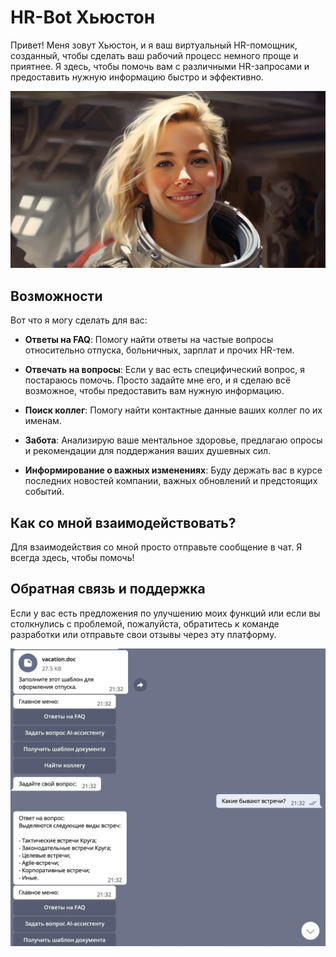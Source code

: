 # HR-Bot Хьюстон

Привет! Меня зовут Хьюстон, и я ваш виртуальный HR-помощник, созданный, чтобы сделать ваш рабочий процесс немного проще и приятнее. Я здесь, чтобы помочь вам с различными HR-запросами и предоставить нужную информацию быстро и эффективно.

![Avatar](assets/avatar.png)

## Возможности

Вот что я могу сделать для вас:

- **Ответы на FAQ**: Помогу найти ответы на частые вопросы относительно отпуска, больничных, зарплат и прочих HR-тем.
  
- **Отвечать на вопросы**: Если у вас есть специфический вопрос, я постараюсь помочь. Просто задайте мне его, и я сделаю всё возможное, чтобы предоставить вам нужную информацию.
  
- **Поиск коллег**: Помогу найти контактные данные ваших коллег по их именам.
  
- **Забота**: Анализирую ваше ментальное здоровье, предлагаю опросы и рекомендации для поддержания ваших душевных сил.
  
- **Информирование о важных изменениях**: Буду держать вас в курсе последних новостей компании, важных обновлений и предстоящих событий.

## Как со мной взаимодействовать?

Для взаимодействия со мной просто отправьте сообщение в чат. Я всегда здесь, чтобы помочь!

## Обратная связь и поддержка

Если у вас есть предложения по улучшению моих функций или если вы столкнулись с проблемой, пожалуйста, обратитесь к команде разработки или отправьте свои отзывы через эту платформу.

![image](assets/example.jpg)
